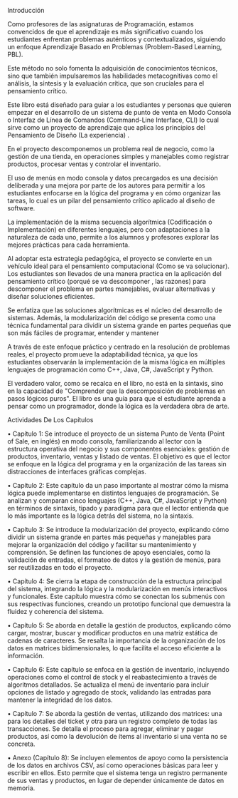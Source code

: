 Introducción 

Como profesores de las asignaturas de Programación, estamos convencidos de que el aprendizaje es más significativo cuando los estudiantes enfrentan problemas auténticos y contextualizados, siguiendo un enfoque Aprendizaje Basado en Problemas (Problem-Based Learning, PBL). 

Este método no solo fomenta la adquisición de conocimientos técnicos, sino que también impulsaremos las habilidades metacognitivas como el análisis, la síntesis y la evaluación crítica, que son cruciales para el pensamiento crítico.

Este libro está diseñado para guiar a los estudiantes y personas que quieren empezar en el desarrollo de un sistema de punto de venta en Modo Consola o  Interfaz de Línea de Comandos (Command-Line Interface, CLI) lo cual sirve como un proyecto de aprendizaje que aplica los principios del Pensamiento de Diseño (La experiencia) . 

En el proyecto descomponemos un problema real de negocio, como la gestión de una tienda, en operaciones simples y manejables como registrar productos, procesar ventas y controlar el inventario. 

El uso de menús en modo consola y datos precargados es una decisión deliberada y una mejora por parte de los autores para permitir a los estudiantes enfocarse en la lógica del programa y en cómo organizar las tareas, lo cual es un pilar del pensamiento crítico aplicado al diseño de software. 

La implementación de la misma secuencia algorítmica (Codificación o Implementación) en diferentes lenguajes, pero con adaptaciones a la naturaleza de cada uno, permite a los alumnos y profesores explorar las mejores prácticas para cada herramienta.

Al adoptar esta estrategia pedagógica, el proyecto se convierte en un vehículo ideal para el pensamiento computacional (Como se va solucionar). Los estudiantes son llevados de una manera practica en la aplicación del pensamiento crítico (porqué se va descomponer , las razones) para descomponer el problema en partes manejables, evaluar alternativas y diseñar soluciones eficientes. 

Se enfatiza que las soluciones algorítmicas es el núcleo del desarrollo de sistemas. Además, la modularización del código se presenta como una técnica fundamental para dividir un sistema grande en partes pequeñas que son más fáciles de programar, entender y mantener

A través de este enfoque práctico y centrado en la resolución de problemas reales, el proyecto promueve la adaptabilidad técnica, ya que los estudiantes observarán la implementación de la misma lógica en múltiples lenguajes de programación como C++, Java, C#, JavaScript y Python. 

El verdadero valor, como se recalca en el libro, no está en la sintaxis, sino en la capacidad de "Comprender que la descomposición de problemas en pasos lógicos puros". El libro es una guía para que el estudiante aprenda a pensar como un programador, donde la lógica es la verdadera obra de arte.

Actividades De Los Capítulos

•	Capítulo 1: Se introduce el proyecto de un sistema Punto de Venta (Point of Sale, en inglés)  en modo consola, familiarizando al lector con la estructura operativa del negocio y sus componentes esenciales: gestión de productos, inventario, ventas y listado de ventas. El objetivo es que el lector se enfoque en la lógica del programa y en la organización de las tareas sin distracciones de interfaces gráficas complejas.

•	Capítulo 2: Este capítulo da un paso importante al mostrar cómo la misma lógica puede implementarse en distintos lenguajes de programación. Se analizan y comparan cinco lenguajes (C++, Java, C#, JavaScript y Python) en términos de sintaxis, tipado y paradigma para que el lector entienda que lo más importante es la lógica detrás del sistema, no la sintaxis.

•	Capítulo 3: Se introduce la modularización del proyecto, explicando cómo dividir un sistema grande en partes más pequeñas y manejables para mejorar la organización del código y facilitar su mantenimiento y comprensión. Se definen las funciones de apoyo esenciales, como la validación de entradas, el formateo de datos y la gestión de menús, para ser reutilizadas en todo el proyecto.

•	Capítulo 4: Se cierra la etapa de construcción de la estructura principal del sistema, integrando la lógica y la modularización en menús interactivos y funcionales. Este capítulo muestra cómo se conectan los submenús con sus respectivas funciones, creando un prototipo funcional que demuestra la fluidez y coherencia del sistema.

•	Capítulo 5: Se aborda en detalle la gestión de productos, explicando cómo cargar, mostrar, buscar y modificar productos en una matriz estática de cadenas de caracteres. Se resalta la importancia de la organización de los datos en matrices bidimensionales, lo que facilita el acceso eficiente a la información.

•	Capítulo 6: Este capítulo se enfoca en la gestión de inventario, incluyendo operaciones como el control de stock y el reabastecimiento a través de algoritmos detallados. Se actualiza el menú de inventario para incluir opciones de listado y agregado de stock, validando las entradas para mantener la integridad de los datos.

•	Capítulo 7: Se aborda la gestión de ventas, utilizando dos matrices: una para los detalles del ticket y otra para un registro completo de todas las transacciones. Se detalla el proceso para agregar, eliminar y pagar productos, así como la devolución de ítems al inventario si una venta no se concreta.

•	Anexo (Capítulo 8): Se incluyen elementos de apoyo como la persistencia de los datos en archivos CSV, así como operaciones básicas para leer y escribir en ellos. Esto permite que el sistema tenga un registro permanente de sus ventas y productos, en lugar de depender únicamente de datos en memoria.


